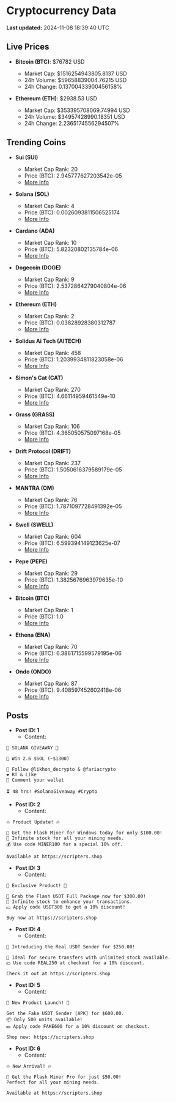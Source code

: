 # Cryptocurrency Data

**Last updated:** 2024-11-08 18:39:40 UTC

## Live Prices
- **Bitcoin (BTC)**: $76782 USD
  - Market Cap: $1516254943805.8137 USD
  - 24h Volume: $59658839004.76215 USD
  - 24h Change: 0.13700433900456158%

- **Ethereum (ETH)**: $2938.53 USD
  - Market Cap: $353395708069.74994 USD
  - 24h Volume: $34957428990.18351 USD
  - 24h Change: 2.2365174556294507%

## Trending Coins
- **Sui (SUI)**
  - Market Cap Rank: 20
  - Price (BTC): 2.945777627203542e-05
  - [More Info](https://www.coingecko.com/en/coins/sui)

- **Solana (SOL)**
  - Market Cap Rank: 4
  - Price (BTC): 0.0026093811506525174
  - [More Info](https://www.coingecko.com/en/coins/solana)

- **Cardano (ADA)**
  - Market Cap Rank: 10
  - Price (BTC): 5.82320802135784e-06
  - [More Info](https://www.coingecko.com/en/coins/cardano)

- **Dogecoin (DOGE)**
  - Market Cap Rank: 9
  - Price (BTC): 2.5372864279040804e-06
  - [More Info](https://www.coingecko.com/en/coins/dogecoin)

- **Ethereum (ETH)**
  - Market Cap Rank: 2
  - Price (BTC): 0.03828928380312787
  - [More Info](https://www.coingecko.com/en/coins/ethereum)

- **Solidus Ai Tech (AITECH)**
  - Market Cap Rank: 458
  - Price (BTC): 1.2039934811823058e-06
  - [More Info](https://www.coingecko.com/en/coins/solidus-ai-tech)

- **Simon's Cat (CAT)**
  - Market Cap Rank: 270
  - Price (BTC): 4.66114959461549e-10
  - [More Info](https://www.coingecko.com/en/coins/simons-cat)

- **Grass (GRASS)**
  - Market Cap Rank: 106
  - Price (BTC): 4.365050575097168e-05
  - [More Info](https://www.coingecko.com/en/coins/grass)

- **Drift Protocol (DRIFT)**
  - Market Cap Rank: 237
  - Price (BTC): 1.5050616379589179e-05
  - [More Info](https://www.coingecko.com/en/coins/drift-protocol)

- **MANTRA (OM)**
  - Market Cap Rank: 76
  - Price (BTC): 1.7871097728491392e-05
  - [More Info](https://www.coingecko.com/en/coins/mantra)

- **Swell (SWELL)**
  - Market Cap Rank: 604
  - Price (BTC): 6.599394149123625e-07
  - [More Info](https://www.coingecko.com/en/coins/swell-network)

- **Pepe (PEPE)**
  - Market Cap Rank: 29
  - Price (BTC): 1.3825676963979635e-10
  - [More Info](https://www.coingecko.com/en/coins/pepe)

- **Bitcoin (BTC)**
  - Market Cap Rank: 1
  - Price (BTC): 1.0
  - [More Info](https://www.coingecko.com/en/coins/bitcoin)

- **Ethena (ENA)**
  - Market Cap Rank: 70
  - Price (BTC): 6.3861715599579195e-06
  - [More Info](https://www.coingecko.com/en/coins/ethena)

- **Ondo (ONDO)**
  - Market Cap Rank: 87
  - Price (BTC): 9.408597452602418e-06
  - [More Info](https://www.coingecko.com/en/coins/ondo)

## Posts
- **Post ID: 1**
  - Content:
```
🚀 SOLANA GIVEAWAY 🚀

🎁 Win 2.6 $SOL (~$1300)

🤝 Follow @likhon_decrypto & @fariacrypto
❤️ RT & Like
💬 Comment your wallet

⏳ 48 hrs! #SolanaGiveaway #Crypto
```

- **Post ID: 2**
  - Content:
```
🔥 Product Update! 🔥

🚀 Get the Flash Miner for Windows today for only $100.00!
🔋 Infinite stock for all your mining needs.
💰 Use code MINER100 for a special 10% off.

Available at https://scripters.shop
```

- **Post ID: 3**
  - Content:
```
🎁 Exclusive Product! 🎁

💸 Grab the Flash USDT Full Package now for $300.00!
🎉 Infinite stock to enhance your transactions.
💵 Apply code USDT300 to get a 10% discount!

Buy now at https://scripters.shop
```

- **Post ID: 4**
  - Content:
```
💎 Introducing the Real USDT Sender for $250.00!

💼 Ideal for secure transfers with unlimited stock available.
💵 Use code REAL250 at checkout for a 10% discount.

Check it out at https://scripters.shop
```

- **Post ID: 5**
  - Content:
```
🚀 New Product Launch! 🚀

Get the Fake USDT Sender [APK] for $600.00.
📦 Only 500 units available!
💵 Apply code FAKE600 for a 10% discount on checkout.

Shop now: https://scripters.shop
```

- **Post ID: 6**
  - Content:
```
🔥 New Arrival! 🔥

💸 Get the Flash Miner Pro for just $50.00!
Perfect for all your mining needs.

Available at https://scripters.shop
```

